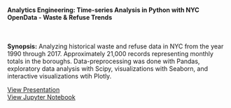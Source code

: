 
#### Analytics Engineering: Time-series Analysis in Python with NYC OpenData - Waste & Refuse Trends 
<br>

**Synopsis:** Analyzing historical waste and refuse data in NYC from the year 1990 through 2017. Approximately 21,000 records representing monthly totals in the boroughs. Data-preprocessing was done with Pandas, exploratory data analysis with Scipy, visualizations with Seaborn, and interactive visualizations wtih Plotly.

[View Presentation](https://github.com/zenjen-devs/zenjen-devs.github.io/blob/master/pdfs/ExploringNYCTrashCollectionTonnageDSNYData.pdf)
<br>
[View Jupyter Notebook](https://github.com/jenarriaz/analytics-python)
